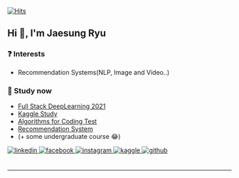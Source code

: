 [![Hits](https://hits.seeyoufarm.com/api/count/incr/badge.svg?url=https%3A%2F%2Fgithub.com%2FHaebuk&count_bg=%23FF55DB&title_bg=%23555555&icon=&icon_color=%23A44A97&title=hits&edge_flat=false)](https://hits.seeyoufarm.com)

  

## Hi 👋, I'm Jaesung Ryu  
  


<!--
### 🔭 Data Analyst Using ML/DL  
-->

  
  



### ❓ Interests  
- Recommendation Systems(NLP, Image and Video..)  



### 🌱 Study now  
- [Full Stack DeepLearning 2021](https://github.com/Haebuk/FSDL-2021-futureskill)
- [Kaggle Study](https://github.com/Haebuk/kagglestudy)
- [Algorithms for Coding Test](https://github.com/Haebuk/algorithms)
- [Recommendation System](https://github.com/Haebuk/recommendation)
- (+ some undergraduate course 😂)
  
  

<a href="https://linkedin.com/in/jaesung-ryu-50407a206/" target="_blank">
<img src=https://img.shields.io/badge/linkedin-%231E77B5.svg?&style=for-the-badge&logo=linkedin&logoColor=white alt=linkedin style="margin-bottom: 5px;" />
</a>
<a href="https://www.facebook.com/JSRYU9261" target="_blank">
<img src=https://img.shields.io/badge/facebook-%232E87FB.svg?&style=for-the-badge&logo=facebook&logoColor=white alt=facebook style="margin-bottom: 5px;" />
</a>
<a href="https://instagram.com/ryujaes" target="_blank">
<img src=https://img.shields.io/badge/instagram-E4405F.svg?&style=for-the-badge&logo=instagram&logoColor=white alt=instagram style="margin-bottom: 5px;" />
</a>
<a href="https://www.kaggle.com/haebuk" target="_blank">
<img src=https://img.shields.io/badge/kaggle-%2344BAE8.svg?&style=for-the-badge&logo=kaggle&logoColor=white alt=kaggle style="margin-bottom: 5px;" />
</a>
<a href="https://github.com/Haebuk" target="_blank">
<img src=https://img.shields.io/badge/github-%2324292e.svg?&style=for-the-badge&logo=github&logoColor=white alt=github style="margin-bottom: 5px;" />
</a>  
  

<br/>  


<br />

----
